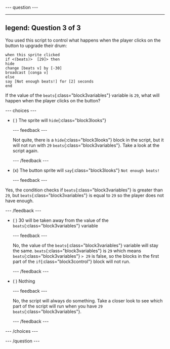 
--- question ---

---
legend: Question 3 of 3
---

You used this script to control what happens when the player clicks on the button to upgrade their drum:

```blocks3
when this sprite clicked
if <(beats)>  [29]> then 
hide
change [beats v] by [-30] 
broadcast [conga v] 
else
say [Not enough beats!] for [2] seconds 
end
```

If the value of the `beats`{:class="block3variables"} variable is `29`, what will happen when the player clicks on the button?

--- choices ---

- ( ) The sprite will `hide`{:class="block3looks"}

  --- feedback ---

  Not quite, there is a `hide`{:class="block3looks"} block in the script, but it will not run with `29` `beats`{:class="block3variables"}. Take a look at the script again.

  --- /feedback ---

- (x) The button sprite will `say`{:class="block3looks"} `Not enough beats!`

  --- feedback ---

Yes, the condition checks if `beats`{:class="block3variables"} is greater than `29`, but `beats`{:class="block3variables"} is equal to `29` so the player does not have enough.

  --- /feedback ---

- ( ) 30 will be taken away from the value of the `beats`{:class="block3variables"} variable

  --- feedback ---

  No, the value of the `beats`{:class="block3variables"} variable will stay the same. `beats`{:class="block3variables"} is `29` which means `beats`{:class="block3variables"} `> 29` is false, so the blocks in the first part of the `if`{:class="block3control"} block will not run.

  --- /feedback ---

- ( ) Nothing

  --- feedback ---

  No, the script will always do something. Take a closer look to see which part of the script will run when you have `29` `beats`{:class="block3variables"}.

  --- /feedback ---

--- /choices ---

--- /question ---
